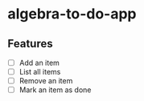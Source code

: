 # algebra-to-do-app

## Features

- [ ] Add an item
- [ ] List all items
- [ ] Remove an item
- [ ] Mark an item as done
